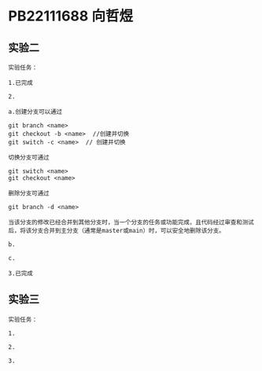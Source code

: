 # PB22111688 向哲煜

## 实验二

    实验任务：

    1.已完成

    2.

    a.创建分支可以通过

```git
git branch <name>
git checkout -b <name>  //创建并切换
git switch -c <name>  // 创建并切换
```

    切换分支可通过

```git
git switch <name>
git checkout <name>
```

    删除分支可通过

```git
git branch -d <name>
```

    当该分支的修改已经合并到其他分支时，当一个分支的任务或功能完成，且代码经过审查和测试后，将该分支合并到主分支（通常是master或main）时，可以安全地删除该分支。

    b.

    c.

    3.已完成

## 实验三

    实验任务：

    1.

    2.

    3.
